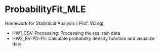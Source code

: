 # ProbabilityFit_MLE
Homework for Statistical Analysis ( Prof. Wang)

- HW1_CSV-Processing: Processing the real rain data
- HW2_RV-PD-Fit: Calculate probability density function and visualize data
